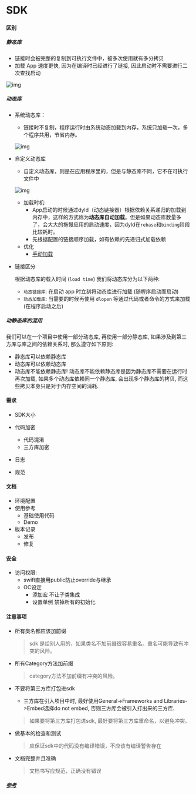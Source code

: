 # SDK



#### 区别

##### 静态库

- 链接时会被完整的复制到可执行文件中，被多次使用就有多分拷贝
- 加载 App 速度更快, 因为在编译时已经进行了链接, 因此启动时不需要进行二次查找启动

![img](https://upload-images.jianshu.io/upload_images/1802326-bf2014d90630e36d.png?imageMogr2/auto-orient/strip|imageView2/2/w/200)

##### 动态库

- 系统动态库：

  - 链接时不复制，程序运行时由系统动态加载到内存，系统只加载一次，多个程序共用，节省内存。

  ![img](https://upload-images.jianshu.io/upload_images/1802326-55c430d97b4cf28a.png?imageMogr2/auto-orient/strip|imageView2/2/w/200)

- 自定义动态库

  - 自定义动态库，则是在应用程序里的，但是与静态库不同，它不在可执行文件中

  ![img](https://upload-images.jianshu.io/upload_images/1802326-138e5dbcf2dd0ccf.png?imageMogr2/auto-orient/strip|imageView2/2/w/190)

  - 加载时机: 
    - App启动的时候通过dyld（动态链接器）根据依赖关系递归的加载到内存中，这样的方式称为**动态库自动加载**。但是如果动态库数量多了，会大大的拖慢应用的启动速度，因为dyld在`rebase`和`binding`阶段比较耗时。
    - 先根据配置的链接顺序加载，如有依赖的先递归式加载依赖
  - 优化
    - [手动加载](https://www.jianshu.com/p/08b0cb296278)

- 链接区分

  根据动态库的载入时间 (`load time`) 我们将动态库分为以下两种:

  - `动态链接库`: 在启动 app 时立刻将动态库进行加载 (随程序启动而启动)
  - `动态加载库`: 当需要的时候再使用 `dlopen` 等通过代码或者命令的方式来加载 (在程序启动之后)

##### 动静态库的混用

我们可以在一个项目中使用一部分动态库, 再使用一部分静态库, 如果涉及到第三方库与库之间的依赖关系时, 那么遵守如下原则:

- 静态库可以依赖静态库
- 动态库可以依赖动态库
- 动态库不能依赖静态库! 动态库不能依赖静态库是因为静态库不需要在运行时再次加载, 如果多个动态库依赖同一个静态库, 会出现多个静态库的拷贝, 而这些拷贝本身只是对于内存空间的消耗.





#### 需求

- SDK大小
- 代码加密
  - 代码混淆
  - 三方库加密

- 日志
- 规范



#### 文档

- 环境配置
- 使用参考
  - 基础使用代码
  - Demo
- 版本记录
  - 发布
  - 修复

#### 安全

- 访问权限: 
  - swift直接用public防止override与继承
  - OC设定
    - 添加宏  不让子类集成
    - 设置单例 禁掉所有的初始化



#### 注意事项

- 所有类名都应该加前缀

  > sdk 是给别人用的，如果类名不加前缀很容易重名。重名可能导致有冲突的风险。

- 所有Category方法加前缀

  > category方法不加前缀有冲突的风险。

- 不要将第三方库打包进sdk

  - 三方库在引入项目中时, 最好使用General->Frameworks and Libraries->Embed选择do not embed, 否则三方库会被引入打出来的三方库.

  > 如果要将第三方库打包进sdk, 最好要将第三方库重命名，以避免冲突。

- 做基本的检查和测试

  > 应保证sdk中的代码没有编译错误，不应该有编译警告存在

- 文档完整并且准确

  > 文档书写应规范，正确没有错误



##### [参考](https://zhuanlan.zhihu.com/p/135315672)